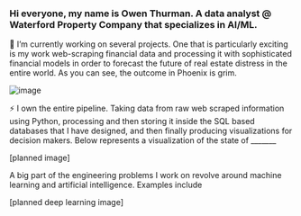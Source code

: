 ### Hi everyone, my name is Owen Thurman. A data analyst @ Waterford Property Company that specializes in AI/ML. 


🔭 I’m currently working on several projects. One that is particularly exciting is my work web-scraping financial data and processing it with sophisticated financial models in order to forecast the future of real estate distress in the entire world. As you can see, the outcome in Phoenix is grim.

![image](https://user-images.githubusercontent.com/96508222/213823161-41e17b82-a77a-4154-b8c8-cff779628d80.png)


⚡ I own the entire pipeline. Taking data from raw web scraped information using Python, processing and then storing it inside the SQL based databases that I have designed, and then finally producing visualizations for decision makers. Below represents a visualization of the state of _______

[planned image]


A big part of the engineering problems I work on revolve around machine learning and artificial intelligence. Examples include

[planned deep learning image]


<!--
**omthurman/omthurman** is a ✨ _special_ ✨ repository because its `README.md` (this file) appears on your GitHub profile.

Here are some ideas to get you started:

- 🔭 I’m currently working on ...
- 🌱 I’m currently learning ...
- 👯 I’m looking to collaborate on ...
- 🤔 I’m looking for help with ...
- 💬 Ask me about ...
- 📫 How to reach me: ...
- 😄 Pronouns: ...
- ⚡ Fun fact: ...
-->
